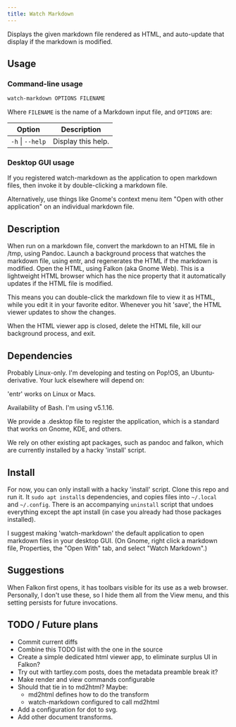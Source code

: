```yaml
---
title: Watch Markdown
---
```


Displays the given markdown file rendered as HTML, and auto-update that display
if the markdown is modified.

## Usage

### Command-line usage

```bash
watch-markdown OPTIONS FILENAME
```

Where `FILENAME` is the name of a Markdown input file, and `OPTIONS` are:

Option           | Description
-----------------|----------------------
`-h` \| `--help` | Display this help.

### Desktop GUI usage

If you registered watch-markdown as the application to open markdown files,
then invoke it by double-clicking a markdown file.

Alternatively, use things like Gnome's context menu item "Open with other
application" on an individual markdown file.

## Description

When run on a markdown file, convert the markdown to an HTML file in /tmp,
using Pandoc. Launch a background process that watches the markdown file, using
entr, and regenerates the HTML if the markdown is modified. Open the
HTML, using Falkon (aka Gnome Web). This is a lightweight HTML browser which
has the nice property that it automatically updates if the HTML file is
modified.

This means you can double-click the markdown file to view it as HTML, while you
edit it in your favorite editor. Whenever you hit 'save', the HTML viewer
updates to show the changes.

When the HTML viewer app is closed, delete the HTML file, kill our background
process, and exit.

## Dependencies

Probably Linux-only. I'm developing and testing on Pop!OS, an
Ubuntu-derivative. Your luck elsewhere will depend on:

'entr' works on Linux or Macs.

Availability of Bash. I'm using v5.1.16.

We provide a .desktop file to register the application, which is a standard
that works on Gnome, KDE, and others.

We rely on other existing apt packages, such as pandoc and falkon, which are
currently installed by a hacky 'install' script.

## Install

For now, you can only install with a hacky 'install' script. Clone this repo
and run it. It `sudo apt install`s dependencies, and copies files into
`~/.local` and `~/.config`. There is an accompanying `uninstall` script that
undoes everything except the apt install (in case you already had those
packages installed).

I suggest making 'watch-markdown' the default application to open markdown
files in your desktop GUI. (On Gnome, right click a markdown file, Properties,
the "Open With" tab, and select "Watch Markdown".)

## Suggestions

When Falkon first opens, it has toolbars visible for its use as a web browser.
Personally, I don't use these, so I hide them all from the View menu, and this
setting persists for future invocations.

## TODO / Future plans

* Commit current diffs
* Combine this TODO list with the one in the source
* Create a simple dedicated html viewer app, to eliminate surplus UI in Falkon?
* Try out with tartley.com posts, does the metadata preamble break it?
* Make render and view commands configurable
* Should that tie in to md2html? Maybe:
    * md2html defines how to do the transform
    * watch-markdown configured to call md2html
* Add a configuration for dot to svg.
* Add other document transforms.

